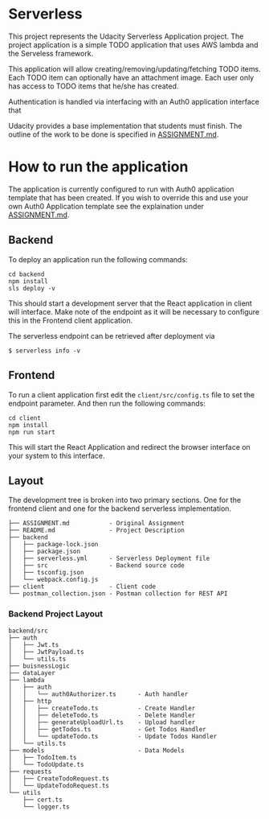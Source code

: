# Serverless

This project represents the Udacity Serverless Application project. The project application is a simple TODO application that uses AWS lambda and the Serveless framework.

This application will allow creating/removing/updating/fetching TODO items. Each TODO item can optionally have an attachment image. Each user only has access to TODO items that he/she has created.

Authentication is handled via interfacing with an Auth0 application interface that 

Udacity provides a base implementation that students must finish. The outline of the work to be done is specified in [ASSIGNMENT.md](file:./ASSIGNMENT.md).

# How to run the application

The application is currently configured to run with Auth0 application template that has been created. If you wish to override this and use your own Auth0 Application template see the explaination under [ASSIGNMENT.md](ASSIGNMENT.md).

## Backend

To deploy an application run the following commands:

```
cd backend
npm install
sls deploy -v
```
This should start a development server that the React application in client will interface.  Make note of the endpoint as it will be necessary to configure this in the Frontend client application.

The serverless endpoint can be retrieved after deployment via 

```
$ serverless info -v
```

## Frontend

To run a client application first edit the `client/src/config.ts` file to set the endpoint parameter. And then run the following commands:

```
cd client
npm install
npm run start
```

This will start the React Application and redirect the browser interface on your system to this interface. 


## Layout

The development tree is broken into two primary sections. One for the frontend client and one for the backend serverless implementation.

```
├── ASSIGNMENT.md           - Original Assignment
├── README.md               - Project Description
├── backend
│   ├── package-lock.json
│   ├── package.json
│   ├── serverless.yml      - Serverless Deployment file
│   ├── src                 - Backend source code
│   ├── tsconfig.json
│   └── webpack.config.js
├── client                  - Client code 
└── postman_collection.json - Postman collection for REST API
```

### Backend Project Layout

```
backend/src
├── auth
│   ├── Jwt.ts
│   ├── JwtPayload.ts
│   └── utils.ts
├── buisnessLogic
├── dataLayer
├── lambda
│   ├── auth
│   │   └── auth0Authorizer.ts      - Auth handler
│   ├── http
│   │   ├── createTodo.ts           - Create Handler
│   │   ├── deleteTodo.ts           - Delete Handler
│   │   ├── generateUploadUrl.ts    - Upload handler
│   │   ├── getTodos.ts             - Get Todos Handler
│   │   └── updateTodo.ts           - Update Todos Handler
│   └── utils.ts
├── models                          - Data Models
│   ├── TodoItem.ts             
│   └── TodoUpdate.ts
├── requests
│   ├── CreateTodoRequest.ts         
│   └── UpdateTodoRequest.ts
└── utils
    ├── cert.ts
    └── logger.ts
```
